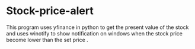 # Stock-price-alert
This program uses yfinance in python to get the present value of the stock and uses winotify to show notification on windows when the stock price become lower than the set price .
